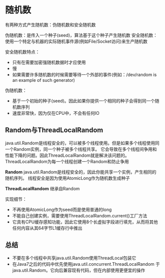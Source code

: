 # 随机数

有两种方式产生随机数：伪随机数和安全随机数

伪随机数：是传入一个种子(seed)，算法基于这个种子产生随机数
安全随机数：使用一个特定与机器的实际随机事件源(例如File/Socket访问)来生产随机数


安全随机数特点：

- 只有在需要加密强随机数据时才应使用
- 慢
- 如果需要许多随机数的时候需要等待一个外部的事件(例如：/dev/random is an example of such generator)

伪随机数：

- 基于一个初始的种子(seed)。因此如果你提供一个相同的种子会得到同一个随机数序列
- 速度非常快，因为仅在CPU中，不会有任何IO


## Random与ThreadLocalRandom

java.util.Random是线程安全的，可以被多个线程使用。但是如果多个线程使用同一个Random实例，同一个种子被多个线程共享。
它会导致在多个线程间争用和性能下降的问题。因此ThreadLocalRandom就是解决该问题的。
ThreadLocalRandom为每一个线程创建一个Random和防止争用

**Random**
java.util.Random是线程安全的，因此你能共享一个实例，产生相同的随机序列。
线程安全是因为使用AtomicLong作为随机数生成种子 

**ThreadLocalRandom**
继承自Random

实现细节：

- 不再使用AtomicLong作为seed而是使用普通的long
- 不能自己创建实例，需要使用ThreadLocalRandom.current()工厂方法
- 它具有CPU缓存感知功能，因此它使用8个长虚拟字段进行填充，从而将其他任何内容从其64字节L1缓存行中推出


## 总结

- 不要在多个线程中共享java.util.Random使用ThreadLocal包装它
- 在Java7之后的代码中优先使用java.util.concurrent.ThreadLocalRandom 于 java.util.Random。它向后兼容现有代码，但在内部使用更便宜的操作
